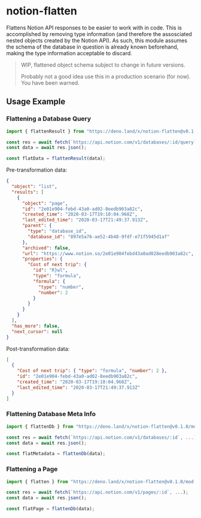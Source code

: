 # notion-flatten
Flattens Notion API responses to be easier to work with in code. This is accomplished by removing type information (and therefore the assosciated nested objects created by the Notion API). As such, this module assumes the schema of the database in question is already known beforehand, making the type information acceptable to discard.

> WIP, flattened object schema subject to change in future versions.
>
> Probably not a good idea use this in a production scenario (for now). You have been warned.

## Usage Example

### Flattening a Database Query
```ts
import { flattenResult } from "https://deno.land/x/notion-flatten@v0.1.0/mod.ts";

const res = await fetch(`https://api.notion.com/v1/databases/:id/query`, ...);
const data = await res.json();

const flatData = flattenResult(data);
```

Pre-transformation data:
```json
{
  "object": "list",
  "results": [
    {
      "object": "page",
      "id": "2e01e904-febd-43a0-ad02-8eedb903a82c",
      "created_time": "2020-03-17T19:10:04.968Z",
      "last_edited_time": "2020-03-17T21:49:37.913Z",
      "parent": {
        "type": "database_id",
        "database_id": "897e5a76-ae52-4b48-9fdf-e71f5945d1af"
      },
      "archived": false,
      "url": "https://www.notion.so/2e01e904febd43a0ad028eedb903a82c",
      "properties": {
        "Cost of next trip": {
          "id": "R}wl",
          "type": "formula",
          "formula": {
            "type": "number",
            "number": 2
          }
        }
      }
    }
  ],
  "has_more": false,
  "next_cursor": null
}
```

Post-transformation data:
```json
[
  {
    "Cost of next trip": { "type": "formula", "number": 2 },
    "id": "2e01e904-febd-43a0-ad02-8eedb903a82c",
    "created_time": "2020-03-17T19:10:04.968Z",
    "last_edited_time": "2020-03-17T21:49:37.913Z"
  }
]
```

### Flattening Database Meta Info
```ts
import { flattenDb } from "https://deno.land/x/notion-flatten@v0.1.0/mod.ts";

const res = await fetch(`https://api.notion.com/v1/databases/:id`, ...);
const data = await res.json();

const flatMetadata = flattenDb(data);
```

### Flattening a Page
```ts
import { flatten } from "https://deno.land/x/notion-flatten@v0.1.0/mod.ts";

const res = await fetch(`https://api.notion.com/v1/pages/:id`, ...);
const data = await res.json();

const flatPage = flattenDb(data);
```